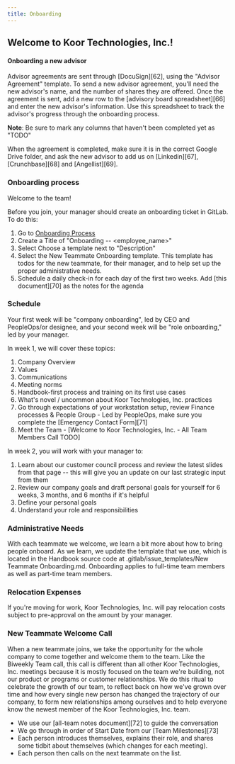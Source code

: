 ```yaml
---
title: Onboarding
---
```


## Welcome to Koor Technologies, Inc.!

#### Onboarding a new advisor

Advisor agreements are sent through [DocuSign][62], using the "Advisor Agreement" template. To send a new advisor agreement, you'll need the new advisor's name, and the number of shares they are offered. Once the agreement is sent, add a new row to the [advisory board spreadsheet][66] and enter the new advisor's information. Use this spreadsheet to track the advisor's progress through the onboarding process.

**Note**: Be sure to mark any columns that haven't been completed yet as "TODO"

When the agreement is completed, make sure it is in the correct Google Drive folder, and ask the new advisor to add us on [Linkedin][67], [Crunchbase][68] and [Angellist][69].

### Onboarding process

Welcome to the team!

Before you join, your manager should create an onboarding ticket in GitLab. To do this:

1. Go to [Onboarding Process](onboarding.md)
2. Create a Title of "Onboarding \-- \<employee_name\>"
3. Select Choose a template next to "Description"
4. Select the New Teammate Onboarding template. This template has todos for the new teammate, for their manager, and to help set up the proper administrative needs.
5. Schedule a daily check-in for each day of the first two weeks. Add [this document][70] as the notes for the agenda

### Schedule

Your first week will be "company onboarding", led by CEO and PeopleOps/or designee, and your second week will be "role onboarding," led by your manager.

In week 1, we will cover these topics:

1. Company Overview
2. Values
3. Communications
4. Meeting norms
5. Handbook-first process and training on its first use cases
6. What's novel / uncommon about Koor Technologies, Inc. practices
7. Go through expectations of your workstation setup, review Finance processes & People Group - Led by PeopleOps, make sure you complete the [Emergency Contact Form][71]
8. Meet the Team - [Welcome to Koor Technologies, Inc. - All Team Members Call TODO]

In week 2, you will work with your manager to:

1. Learn about our customer council process and review the latest slides from that page \-- this will give you an update on our last strategic input from them
2. Review our company goals and draft personal goals for yourself for 6 weeks, 3 months, and 6 months if it's helpful
3. Define your personal goals
4. Understand your role and responsibilities

### Administrative Needs

With each teammate we welcome, we learn a bit more about how to bring people onboard. As we learn, we update the template that we use, which is located in the Handbook source code at .gitlab/issue_templates/New Teammate Onboarding.md. Onboarding applies to full-time team members as well as part-time team members.

### Relocation Expenses

If you're moving for work, Koor Technologies, Inc. will pay relocation costs subject to pre-approval on the amount by your manager.

### New Teammate Welcome Call

When a new teammate joins, we take the opportunity for the whole company to come together and welcome them to the team. Like the Biweekly Team call, this call is different than all other Koor Technologies, Inc. meetings because it is mostly focused on the team we're building, not our product or programs or customer relationships. We do this ritual to celebrate the growth of our team, to reflect back on how we've grown over time and how every single new person has changed the trajectory of our company, to form new relationships among ourselves and to help everyone know the newest member of the Koor Technologies, Inc. team.

- We use our [all-team notes document][72] to guide the conversation
- We go through in order of Start Date from our [Team Milestones][73]
- Each person introduces themselves, explains their role, and shares some tidbit about themselves (which changes for each meeting).
- Each person then calls on the next teammate on the list.
